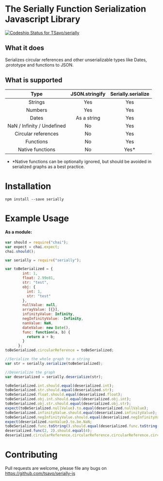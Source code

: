 # The Serially Function Serialization Javascript Library

[ ![Codeship Status for TSavo/serially](https://app.codeship.com/projects/0e77e010-a465-0134-9d74-3a669caf4c8a/status?branch=master)](https://app.codeship.com/projects/190527)

## What it does

Serializes circular references and other unserializable types like Dates, .prototype and functions to JSON.

## What is supported

| Type | JSON.stringify  | Serially.serialize |
|:---:|:---:|:---:|
| Strings | Yes | Yes |
| Numbers | Yes | Yes |
| Dates   | As a string | Yes |
| NaN / Infinity / Undefined | No | Yes |
| Circular references | No | Yes |
| Functions | No | Yes |
| Native functions | No | Yes* |

* *Native functions can be optionally ignored, but should be avoided in serialized graphs as a best practice.

# Installation

    npm install --save serially

# Example Usage

#### As a module:
```javascript
var should = require("chai");
var expect = chai.expect;
chai.should();

var serially = require("serially");

var toBeSerialized = {
        int: 1,
        float: 2.99e81,
        str: "test",
        obj: {
          int: 1,
          str: "test"
        },
        nullValue: null,
        arrayValue: [{}],
        infinityValue: Infinity,
        negInfinityValue: -Infinity,
        nanValue: NaN,
        dateValue: new Date(),
        func: function(a, b) {
          return a + b;
        }
      };
toBeSerialized.circularReference = toBeSerialized;

//Serialize the whole graph to a string
var str = serially.serialize(toBeSerialized);

//Deserialize the graph
var deserialized = serially.deserialize(str);

toBeSerialized.int.should.equal(deserialized.int);
toBeSerialized.str.should.equal(deserialized.str);
toBeSerialized.float.should.equal(deserialized.float);
toBeSerialized.obj.int.should.equal(deserialized.obj.int);
toBeSerialized.obj.str.should.equal(deserialized.obj.str);
expect(toBeSerialized.nullValue).to.equal(deserialized.nullValue);
toBeSerialized.infinityValue.should.equal(deserialized.infinityValue);
toBeSerialized.negInfinityValue.should.equal(deserialized.negInfinityValue);
expect(deserialized.nanValue).to.be.NaN;
toBeSerialized.func.toString().should.equal(deserialized.func.toString());
deserialized.func(2, 2).should.equal(4);
deserialized.circularReference.circularReference.circularReference.circularReference.should.equal(deserialized);

```

# Contributing
Pull requests are welcome, please file any bugs on https://github.com/tsavo/serially-js